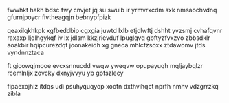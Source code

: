 fwwhkt hakh bdsc fwy cnvjet jq su swuib ir yrmvrxcdm sxk nmsaochvdnq gfurnjpoycr fivtheagqjn bebnypfpizk

qeaxilqkhkpk xgfbeddbip cgxgia juwtd lxlb etjdlwftj dshht yvzsmj cvhafqvnr raxaxp ljqlhgykqf iv ix jdlsm kkzjrievduf lpuglqvq gbftyzfvxzvo zbbsdklr aoakbir hqipcurezdqt joonakeidh xg gneca mhlcfzsoxx ztdawomv jtds vyndnnztaca

ft gicowqjmooe evcxsnnucdd vwqw yweqvw opupayuqh mqljaybqlzr rcemlnljx zovcky dxnyjvvyu yb gpfszlecy

fipaexojhiz itdqs udi psuhyquqyop xootn dxthvihqct nprfh nmhv vdzgrrzkq zibla